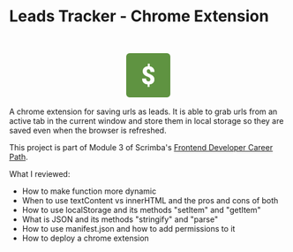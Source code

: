 # Leads Tracker - Chrome Extension

<br />
<p align="center">
  <a href="https://adesuwa-osagie.github.io/leads-tracker/">
    <img src="icon.png" alt="Logo" width="80" height="80">
  </a>

A chrome extension for saving urls as leads. It is able to grab urls from an active tab in the current window and store them in local storage so they are saved even when the browser is refreshed.


This project is part of Module 3 of Scrimba's [Frontend Developer Career Path](https://scrimba.com/learn/frontend).

What I reviewed:

* How to make function more dynamic
* When to use textContent vs innerHTML and the pros and cons of both
* How to use localStorage and its methods "setItem" and "getItem"
* What is JSON and its methods "stringify" and "parse"
* How to use manifest.json and how to add permissions to it
* How to deploy a chrome extension